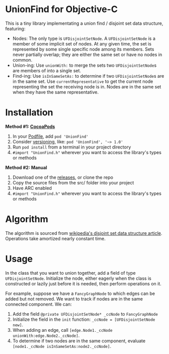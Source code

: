 UnionFind for Objective-C
=========================

This is a tiny library implementating a union find / disjoint set data structure, featuring:

- Nodes: The only type is `UFDisjointSetNode`. A `UFDisjointSetNode` is a member of some implicit set of nodes. At any given time, the set is represented by some single specific node among its members. Sets never partially overlap; they are either the same set or have no nodes in common.
- Union-ing: Use `unionWith:` to merge the sets two `UFDisjointSetNode`s are members of into a single set.
- Find-ing: Use `isInSameSetAs:` to determine if two `UFDisjointSetNode`s are in the same set. Use `currentRepresentative` to get the current node representing the set the receiving node is in. Nodes are in the same set when they have the same representative.

Installation
============

**Method #1: [CocoaPods](http://cocoapods.org/)**

1. In your [Podfile](http://docs.cocoapods.org/podfile.html), add `pod 'UnionFind'`
2. Consider [versioning](http://docs.cocoapods.org/guides/dependency_versioning.html), like: `pod 'UnionFind', '~> 1.0'`
3. Run `pod install` from a terminal in your project directory
4. `#import "UnionFind.h"` wherever you want to access the library's types or methods

**Method #2: Manual**

1. Download one of the [releases](https://github.com/Strilanc/UnionFind-ObjC/releases), or clone the repo
2. Copy the source files from the src/ folder into your project
3. Have ARC enabled
4. `#import "UnionFind.h"` wherever you want to access the library's types or methods


Algorithm
=========

The algorithm is sourced from [wikipedia's disjoint set data structure article](http://en.wikipedia.org/wiki/Union_find). Operations take amortized nearly constant time.

Usage
=====

In the class that you want to union together, add a field of type `UFDisjointSetNode`. Initialize the node, either eagerly when the class is constructed or lazily just before it is needed, then perform operations on it.

For example, suppose we have a `FancyGraphNode` to which edges can be added but not removed. We want to track if nodes are in the same connected component. We can:

1. Add the field `@private UFDisjointSetNode* _ccNode` to `FancyGraphNode`
2. Initialize the field in the `init` function: `_ccNode = [UFDisjointSetNode new]`.
3. When adding an edge, call `[edge.Node1._ccNode unionWith:edge.Node2._ccNode]`.
4. To determine if two nodes are in the same component, evaluate `[node1._ccNode isInSameSetAs:node2._ccNode]`.
